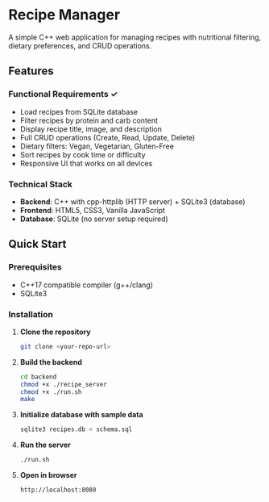 # Recipe Manager

A simple C++ web application for managing recipes with nutritional filtering, dietary preferences, and CRUD operations.

## Features

### Functional Requirements ✓

- Load recipes from SQLite database
- Filter recipes by protein and carb content
- Display recipe title, image, and description
- Full CRUD operations (Create, Read, Update, Delete)
- Dietary filters: Vegan, Vegetarian, Gluten-Free
- Sort recipes by cook time or difficulty
- Responsive UI that works on all devices

### Technical Stack

- **Backend**: C++ with cpp-httplib (HTTP server) + SQLite3 (database)
- **Frontend**: HTML5, CSS3, Vanilla JavaScript
- **Database**: SQLite (no server setup required)

## Quick Start

### Prerequisites

- C++17 compatible compiler (g++/clang)
- SQLite3

### Installation

1. **Clone the repository**

   ```bash
   git clone <your-repo-url>
   ```

2. **Build the backend**

   ```bash
   cd backend
   chmod +x ./recipe_server
   chmod +x ./run.sh
   make
   ```

3. **Initialize database with sample data**

   ```bash
   sqlite3 recipes.db < schema.sql
   ```

4. **Run the server**

   ```bash
   ./run.sh
   ```

5. **Open in browser**
   ```
   http://localhost:8080
   ```
